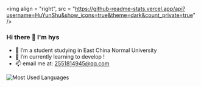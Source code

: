 <img align = "right", src = "https://github-readme-stats.vercel.app/api?username=HuYunShu&show_icons=true&theme=dark&count_private=true" />

### Hi there 👋 I'm hys
- 🔭 I’m a student studying in East China Normal University
- 🌱 I’m currently learning to develop !
- 📫 email me at: 2551814945@qq.com

![Most Used Languages](https://github-readme-stats.vercel.app/api/top-langs/?username=&theme=dark&layout=compact)
